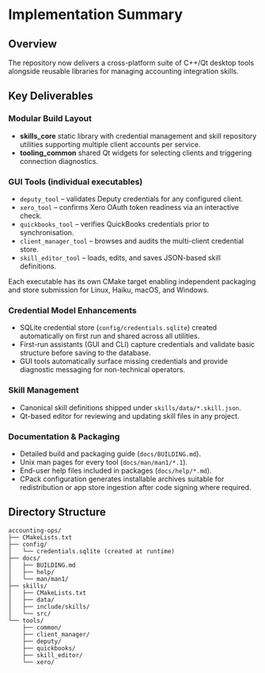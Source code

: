 # Implementation Summary

## Overview
The repository now delivers a cross-platform suite of C++/Qt desktop tools
alongside reusable libraries for managing accounting integration skills.

## Key Deliverables

### Modular Build Layout
* **skills_core** static library with credential management and skill
  repository utilities supporting multiple client accounts per service.
* **tooling_common** shared Qt widgets for selecting clients and triggering
  connection diagnostics.

### GUI Tools (individual executables)
* `deputy_tool` – validates Deputy credentials for any configured client.
* `xero_tool` – confirms Xero OAuth token readiness via an interactive check.
* `quickbooks_tool` – verifies QuickBooks credentials prior to synchronisation.
* `client_manager_tool` – browses and audits the multi-client credential store.
* `skill_editor_tool` – loads, edits, and saves JSON-based skill definitions.

Each executable has its own CMake target enabling independent packaging and
store submission for Linux, Haiku, macOS, and Windows.

### Credential Model Enhancements
* SQLite credential store (`config/credentials.sqlite`) created automatically on
  first run and shared across all utilities.
* First-run assistants (GUI and CLI) capture credentials and validate basic
  structure before saving to the database.
* GUI tools automatically surface missing credentials and provide diagnostic
  messaging for non-technical operators.

### Skill Management
* Canonical skill definitions shipped under `skills/data/*.skill.json`.
* Qt-based editor for reviewing and updating skill files in any project.

### Documentation & Packaging
* Detailed build and packaging guide (`docs/BUILDING.md`).
* Unix man pages for every tool (`docs/man/man1/*.1`).
* End-user help files included in packages (`docs/help/*.md`).
* CPack configuration generates installable archives suitable for redistribution
  or app store ingestion after code signing where required.

## Directory Structure
```
accounting-ops/
├── CMakeLists.txt
├── config/
│   └── credentials.sqlite (created at runtime)
├── docs/
│   ├── BUILDING.md
│   ├── help/
│   └── man/man1/
├── skills/
│   ├── CMakeLists.txt
│   ├── data/
│   ├── include/skills/
│   └── src/
└── tools/
    ├── common/
    ├── client_manager/
    ├── deputy/
    ├── quickbooks/
    ├── skill_editor/
    └── xero/
```
